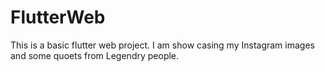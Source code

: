 # FlutterWeb
This is a basic flutter web project. I am show casing my Instagram images and some quoets from Legendry people.
